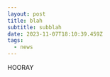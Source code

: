 ```yaml
---
layout: post
title: blah
subtitle: subblah
date: 2023-11-07T18:10:39.459Z
tags:
  - news
---
```

HOORAY